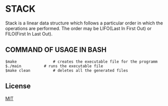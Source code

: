 # STACK
Stack is a linear data structure which follows a particular order in which the operations are performed. The order may be LIFO(Last In First Out) or FILO(First In Last Out).

## COMMAND OF USAGE IN BASH
```
$make                # creates the executable file for the programm
$./main 	     # runs the executable file
$make clean          # deletes all the generated files

```

## License
[MIT](https://choosealicense.com/licenses/mit/)
